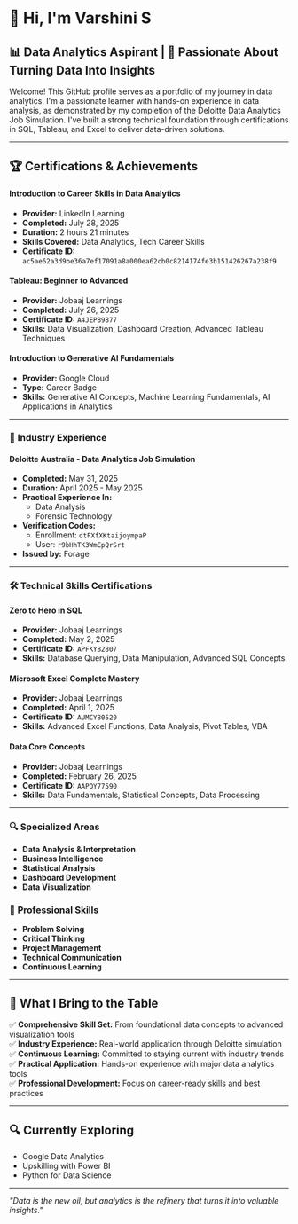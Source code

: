 # 👋 Hi, I'm Varshini S

## 📊 Data Analytics Aspirant | 🎯 Passionate About Turning Data Into Insights

Welcome! This GitHub profile serves as a portfolio of my journey in data analytics. I'm a passionate learner with hands-on experience in data analysis, as demonstrated by my completion of the Deloitte Data Analytics Job Simulation. I've built a strong technical foundation through certifications in SQL, Tableau, and Excel to deliver data-driven solutions.


---

## 🏆 Certifications & Achievements

#### **Introduction to Career Skills in Data Analytics**
- **Provider:** LinkedIn Learning
- **Completed:** July 28, 2025
- **Duration:** 2 hours 21 minutes
- **Skills Covered:** Data Analytics, Tech Career Skills
- **Certificate ID:** `ac5ae62a3d9be36a7ef17091a8a000ea62cb0c8214174fe3b151426267a238f9`

#### **Tableau: Beginner to Advanced**
- **Provider:** Jobaaj Learnings
- **Completed:** July 26, 2025
- **Certificate ID:** `A4JEP89877` 
- **Skills:** Data Visualization, Dashboard Creation, Advanced Tableau Techniques

#### **Introduction to Generative AI Fundamentals**
- **Provider:** Google Cloud
- **Type:** Career Badge
- **Skills:** Generative AI Concepts, Machine Learning Fundamentals, AI Applications in Analytics

---

### 💼 **Industry Experience**

#### **Deloitte Australia - Data Analytics Job Simulation**
- **Completed:** May 31, 2025
- **Duration:** April 2025 - May 2025
- **Practical Experience In:**
  - Data Analysis
  - Forensic Technology
- **Verification Codes:** 
  - Enrollment: `dtFXfXKtaijoympaP` 
  - User: `r9bHhTK3WmEpQrSrt` 
- **Issued by:** Forage

---

### 🛠️ **Technical Skills Certifications**

#### **Zero to Hero in SQL**
- **Provider:** Jobaaj Learnings
- **Completed:** May 2, 2025
- **Certificate ID:** `APFKY82807` 
- **Skills:** Database Querying, Data Manipulation, Advanced SQL Concepts

#### **Microsoft Excel Complete Mastery**
- **Provider:** Jobaaj Learnings
- **Completed:** April 1, 2025
- **Certificate ID:** `AUMCY80520` 
- **Skills:** Advanced Excel Functions, Data Analysis, Pivot Tables, VBA

#### **Data Core Concepts**
- **Provider:** Jobaaj Learnings
- **Completed:** February 26, 2025
- **Certificate ID:** `AAPOY77590`
- **Skills:** Data Fundamentals, Statistical Concepts, Data Processing

---


### 🔍 **Specialized Areas**
- **Data Analysis & Interpretation**
- **Business Intelligence**
- **Statistical Analysis**
- **Dashboard Development**
- **Data Visualization**

### 🎯 **Professional Skills**
- **Problem Solving**
- **Critical Thinking**
- **Project Management**
- **Technical Communication**
- **Continuous Learning**

---

## 🎯 What I Bring to the Table

✅ **Comprehensive Skill Set:** From foundational data concepts to advanced visualization tools  
✅ **Industry Experience:** Real-world application through Deloitte simulation  
✅ **Continuous Learning:** Committed to staying current with industry trends  
✅ **Practical Application:** Hands-on experience with major data analytics tools  
✅ **Professional Development:** Focus on career-ready skills and best practices  

---


## 🔍 Currently Exploring

- Google Data Analytics
- Upskilling with Power BI 
- Python for Data Science

---

*"Data is the new oil, but analytics is the refinery that turns it into valuable insights."*

